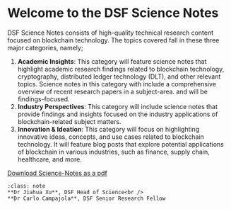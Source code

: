 # Welcome to the DSF Science Notes

DSF Science Notes consists of high-quality technical research content focused on blockchain technology. The topics covered fall in these three major categories, namely;

1. **Academic Insights**: This category will feature science notes that highlight academic research findings related to blockchain technology, cryptography, distributed ledger technology (DLT), and other relevant topics. Science notes in this category with include a comprehensive overview of recent research papers in a subject-area. and will be findings-focused.
2. **Industry Perspectives**: This category will include science notes that provide findings and insights focused on the industry applications of blockchain-related subject matters.
3. **Innovation & Ideation**: This category will focus on highlighting innovative ideas, concepts, and use cases related to blockchain technology. It will feature blog posts that explore potential applications of blockchain in various industries, such as finance, supply chain, healthcare, and more.

<!-- #### Table of Contents

```{tableofcontents}
``` -->

[Download Science-Notes as a pdf](_build/pdf/book.pdf)

```{admonition} DSF Science Notes Editorial Board
:class: note
**Dr Jiahua Xu**, DSF Head of Science<br />
**Dr Carlo Campajola**, DSF Senior Research Fellow
```

